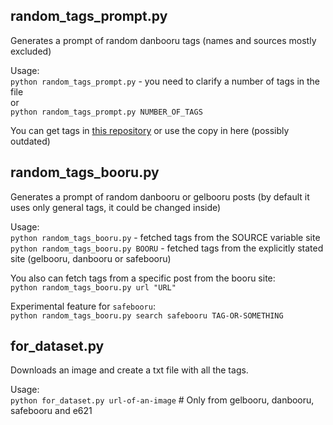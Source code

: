 ## random_tags_prompt.py

Generates a prompt of random danbooru tags (names and sources mostly excluded)

Usage:   
`python random_tags_prompt.py` - you need to clarify a number of tags in the file   
or    
`python random_tags_prompt.py NUMBER_OF_TAGS`      

You can get tags in [this repository](https://github.com/DominikDoom/a1111-sd-webui-tagcomplete/tree/main/tags) or use the copy in here (possibly outdated)


## random_tags_booru.py

Generates a prompt of random danbooru or gelbooru posts (by default it uses only general tags, it could be changed inside)    

Usage:  
`python random_tags_booru.py` - fetched tags from the SOURCE variable site   
`python random_tags_booru.py BOORU`  -  fetched tags from the explicitly stated site (gelbooru, danbooru or safebooru)    


You also can fetch tags from a specific post from the booru site:   
`python random_tags_booru.py url "URL"`

Experimental feature for `safebooru`:   
`python random_tags_booru.py search safebooru TAG-OR-SOMETHING`


## for_dataset.py

Downloads an image and create a txt file with all the tags.    

Usage:  
`python for_dataset.py url-of-an-image`  # Only from gelbooru, danbooru, safebooru and e621

